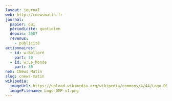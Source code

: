 ```yaml
---
layout: journal
web: http://cnewsmatin.fr
journal:
  papier: oui
  périodicité: quotidien
  depuis: 2007
  revenus:
    - publicité
actionnaires:
  - id: w:Bolloré
    part: 70
  - id: w:Le_Monde
    part: 30
nom: CNews Matin
slug: cnews-matin
wikipedia:
  imageUrl: https://upload.wikimedia.org/wikipedia/commons/4/44/Logo-DMP-v1.png
  imageFilename: Logo-DMP-v1.png
---
```

